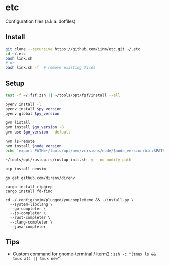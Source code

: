 # etc

Configuration files (a.k.a. dotfiles)

## Install

```sh
git clone --recursive https://github.com/iinm/etc.git ~/.etc
cd ~/.etc
bash link.sh
# or
bash link.sh -f  # remove existing files
```

## Setup

```sh
test -f ~/.fzf.zsh || ~/tools/opt/fzf/install --all

pyenv install -l
pyenv install $py_version
pyenv global $py_version

gvm listall
gvm install $go_version -B
gvm use $go_version --default

nvm ls-remote
nvm install $node_version
echo 'export PATH=~/tools/opt/nvm/versions/node/$node_version/bin:$PATH' >> ~/.zshenv.local

~/tools/opt/rustup.rs/rustup-init.sh -y --no-modify-path
```

```
pip install neovim

go get github.com/direnv/direnv

cargo install ripgrep
cargo install fd-find

cd ~/.config/nvim/plugged/youcompleteme && ./install.py \
  --system-libclang \
  --go-completer \
  --js-completer \
  --rust-completer \
  --clang-completer \
  --java-completer
```

## Tips

- Custom command for gnome-terminal / iterm2 : `zsh -c "(tmux ls && tmux at) || tmux new"`
